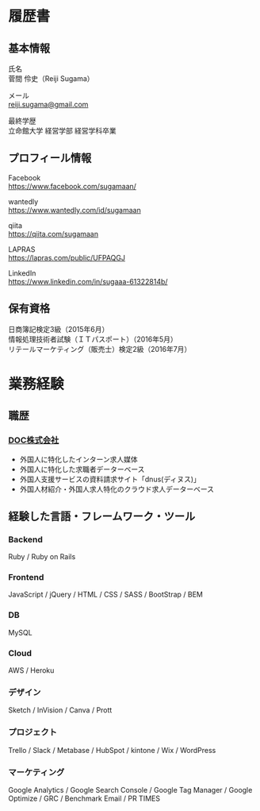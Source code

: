 # 履歴書
## 基本情報
氏名  
菅間 伶史（Reiji Sugama）  

メール  
reiji.sugama@gmail.com  

最終学歴  
立命館大学 経営学部 経営学科卒業  

## プロフィール情報
Facebook  
https://www.facebook.com/sugamaan/  

wantedly  
https://www.wantedly.com/id/sugamaan  

qiita  
https://qiita.com/sugamaan  

LAPRAS  
https://lapras.com/public/UFPAQGJ  

LinkedIn  
https://www.linkedin.com/in/sugaaa-61322814b/  

## 保有資格
日商簿記検定3級（2015年6月）  
情報処理技術者試験（ＩＴパスポート）（2016年5月）  
リテールマーケティング（販売士）検定2級（2016年7月）  

# 業務経験
## 職歴
### [DOC株式会社](https://www.doc-inc.com/)  
- 外国人に特化したインターン求人媒体
- 外国人に特化した求職者データーベース
- 外国人支援サービスの資料請求サイト「dnus(ディヌス)」
- 外国人材紹介・外国人求人特化のクラウド求人データーベース

## 経験した言語・フレームワーク・ツール
### Backend
Ruby / Ruby on Rails

### Frontend
JavaScript / jQuery / HTML / CSS / SASS / BootStrap / BEM

### DB
MySQL

### Cloud
AWS / Heroku

### デザイン
Sketch / InVision / Canva / Prott

### プロジェクト
Trello / Slack / Metabase / HubSpot / kintone / Wix / WordPress

### マーケティング
Google Analytics / Google Search Console / Google Tag Manager / Google Optimize / GRC / Benchmark Email / PR TIMES
